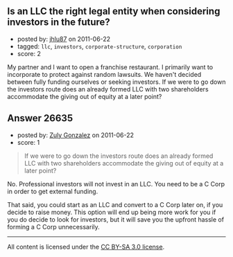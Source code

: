 ## Is an LLC the right legal entity when considering investors in the future?

- posted by: [jhlu87](https://stackexchange.com/users/-1/11440-jhlu87) on 2011-06-22
- tagged: `llc`, `investors`, `corporate-structure`, `corporation`
- score: 2

My partner and I want to open a franchise restaurant. I primarily want to incorporate to protect against random lawsuits. We haven't decided between fully funding ourselves or seeking investors. If we were to go down the investors route does an already formed LLC with two shareholders accommodate the giving out of equity at a later point?


## Answer 26635

- posted by: [Zuly Gonzalez](https://stackexchange.com/users/-1/2692-zuly-gonzalez) on 2011-06-22
- score: 1

> If we were to go down the investors route does an already formed LLC with two shareholders accommodate the giving out of equity at a later point?

No. Professional investors will not invest in an LLC. You need to be a C Corp in order to get external funding. 

That said, you could start as an LLC and convert to a C Corp later on, if you decide to raise money. This option will end up being more work for you if you do decide to look for investors, but it will save you the upfront hassle of forming a C Corp unnecessarily.



---

All content is licensed under the [CC BY-SA 3.0 license](https://creativecommons.org/licenses/by-sa/3.0/).
